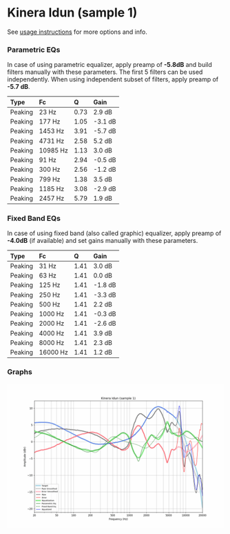 # Kinera Idun (sample 1)
See [usage instructions](https://github.com/jaakkopasanen/AutoEq#usage) for more options and info.

### Parametric EQs
In case of using parametric equalizer, apply preamp of **-5.8dB** and build filters manually
with these parameters. The first 5 filters can be used independently.
When using independent subset of filters, apply preamp of **-5.7 dB**.

| Type    | Fc       |    Q | Gain    |
|:--------|:---------|:-----|:--------|
| Peaking | 23 Hz    | 0.73 | 2.9 dB  |
| Peaking | 177 Hz   | 1.05 | -3.1 dB |
| Peaking | 1453 Hz  | 3.91 | -5.7 dB |
| Peaking | 4731 Hz  | 2.58 | 5.2 dB  |
| Peaking | 10985 Hz | 1.13 | 3.0 dB  |
| Peaking | 91 Hz    | 2.94 | -0.5 dB |
| Peaking | 300 Hz   | 2.56 | -1.2 dB |
| Peaking | 799 Hz   | 1.38 | 3.5 dB  |
| Peaking | 1185 Hz  | 3.08 | -2.9 dB |
| Peaking | 2457 Hz  | 5.79 | 1.9 dB  |

### Fixed Band EQs
In case of using fixed band (also called graphic) equalizer, apply preamp of **-4.0dB**
(if available) and set gains manually with these parameters.

| Type    | Fc       |    Q | Gain    |
|:--------|:---------|:-----|:--------|
| Peaking | 31 Hz    | 1.41 | 3.0 dB  |
| Peaking | 63 Hz    | 1.41 | 0.0 dB  |
| Peaking | 125 Hz   | 1.41 | -1.8 dB |
| Peaking | 250 Hz   | 1.41 | -3.3 dB |
| Peaking | 500 Hz   | 1.41 | 2.2 dB  |
| Peaking | 1000 Hz  | 1.41 | -0.3 dB |
| Peaking | 2000 Hz  | 1.41 | -2.6 dB |
| Peaking | 4000 Hz  | 1.41 | 3.9 dB  |
| Peaking | 8000 Hz  | 1.41 | 2.3 dB  |
| Peaking | 16000 Hz | 1.41 | 1.2 dB  |

### Graphs
![](./Kinera%20Idun%20(sample%201).png)